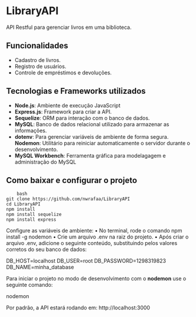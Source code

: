 # LibraryAPI
API Restful para gerenciar livros em uma biblioteca.

## Funcionalidades
- Cadastro de livros.
- Registro de usuários.
- Controle de empréstimos e devoluções.

## Tecnologias e Frameworks utilizados
- **Node.js**: Ambiente de execução JavaScript
- **Express.js**: Framework para criar a API.
- **Sequelize**: ORM para interação com o banco de dados.
- **MySQL**: Banco de dados relacional utilizado para armazenar as informações.
- **dotenv**: Para gerenciar variáveis de ambiente de forma segura.
**Nodemon**: Utilitário para reiniciar automaticamente o servidor durante o desenvolvimento.
- **MySQL Workbench**: Ferramenta gráfica para modelagagem e administração do MySQL

## Como baixar e configurar o projeto
```
    bash
git clone https://github.com/nwrafaa/LibraryAPI
cd LibraryAPI
npm install
npm install sequelize 
npm install express
```  

Configure as variáveis de ambiente:
• No terminal, rode o comando npm install -g nodemon
• Crie um arquivo .env na raiz do projeto.
• Após criar o arquivo .env, adicione o seguinte conteúdo, substituindo pelos valores corretos do seu banco de dados:

DB_HOST=localhost
DB_USER=root
DB_PASSWORD=1298319823
DB_NAME=minha_database

Para iniciar o projeto no modo de desenvolvimento com o **nodemon** use o seguinte comando:

nodemon

Por padrão, a API estará rodando em: http://localhost:3000 

